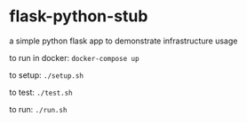 # flask-python-stub
a simple python flask app to demonstrate infrastructure usage

to run in docker: `docker-compose up`

to setup: `./setup.sh`

to test: `./test.sh`


to run: `./run.sh`

